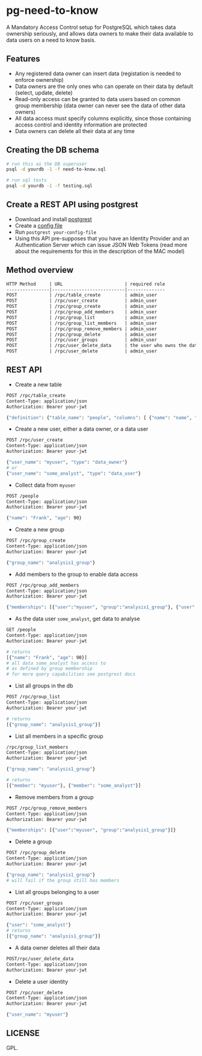 # pg-need-to-know

A Mandatory Access Control setup for PostgreSQL which takes data ownership seriously, and allows data owners to make their data available to data users on a need to know basis.


## Features

- Any registered data owner can insert data (registation is needed to enforce ownership)
- Data owners are the only ones who can operate on their data by default (select, update, delete)
- Read-only access can be granted to data users based on common group membership (data owner can never see the data of other data owners)
- All data access must specify columns explicitly, since those containing access control and identity information are protected
- Data owners can delete all their data at any time


## Creating the DB schema

```bash
# run this as the DB superuser
psql -d yourdb -1 -f need-to-know.sql

# run sql tests
psql -d yourdb -1 -f testing.sql
```

## Create a REST API using postgrest

- Download and install [postgrest](http://postgrest.org/)
- Create a [config file](http://postgrest.org/en/v5.0/install.html#configuration)
- Run `postgrest your-config-file`
- Using this API pre-supposes that you have an Identity Provider and an Authentication Server which can issue JSON Web Tokens (read more about the requirements for this in the description of the MAC model)


## Method overview

```txt
HTTP Method     | URL                       | required role
----------------|---------------------------|--------------
POST            | /rpc/table_create         | admin_user
POST            | /rpc/user_create          | admin_user
POST            | /rpc/group_create         | admin_user
POST            | /rpc/group_add_members    | admin_user
POST            | /rpc/group_list           | admin_user
POST            | /rpc/group_list_members   | admin_user
POST            | /rpc/group_remove_members | admin_user
POST            | /rpc/group_delete         | admin_user
POST            | /rpc/user_groups          | admin_user
POST            | /rpc/user_delete_data     | the user who owns the data
POST            | /rpc/user_delete          | admin_user
```

## REST API

- Create a new table
```bash
POST /rpc/table_create
Content-Type: application/json
Authorization: Bearer your-jwt

{"definition": {"table_name": "people", "columns": [ {"name": "name", "type": "text"}, {"name": "age", "type": "int"} ]}, "type": "mac" }
```

- Create a new user, either a data owner, or a data user
```bash
POST /rpc/user_create
Content-Type: application/json
Authorization: Bearer your-jwt

{"user_name": "myuser", "type": "data_owner"}
# or
{"user_name": "some_analyst", "type": "data_user"}
```

- Collect data from `myuser`
```bash
POST /people
Content-Type: application/json
Authorization: Bearer your-jwt

{"name": "Frank", "age": 90}
```

- Create a new group
```bash
POST /rpc/group_create
Content-Type: application/json
Authorization: Bearer your-jwt

{"group_name": "analysis1_group"}
```

- Add members to the group to enable data access
```bash
POST /rpc/group_add_members
Content-Type: application/json
Authorization: Bearer your-jwt

{"memberships": [{"user":"myuser", "group":"analysis1_group"}, {"user":"some_analyst", "group":"analysis1_group"}]}
```

- As the data user `some_analyst`, get data to analyse
```bash
GET /people
Content-Type: application/json
Authorization: Bearer your-jwt

# returns
[{"name": "Frank", "age": 90}]
# all data some_analyst has access to
# as defined by group membership
# for more query capabilities see postgrest docs
```

- List all groups in the db
```bash
POST /rpc/group_list
Content-Type: application/json
Authorization: Bearer your-jwt

# returns
[{"group_name": "analysis1_group"}]
```

- List all members in a specific group
```bash
/rpc/group_list_members
Content-Type: application/json
Authorization: Bearer your-jwt

{"group_name": "analysis1_group"}

# returns
[{"member": "myuser"}, {"member": "some_analyst"}]
```

- Remove members from a group
```bash
POST /rpc/group_remove_members
Content-Type: application/json
Authorization: Bearer your-jwt

{"memberships": [{"user":"myuser", "group":"analysis1_group"}]}
```

- Delete a group
```bash
POST /rpc/group_delete
Content-Type: application/json
Authorization: Bearer your-jwt

{"group_name": "analysis1_group"}
# will fail if the group still has members
```

- List all groups belonging to a user
```bash
POST /rpc/user_groups
Content-Type: application/json
Authorization: Bearer your-jwt

{"user": "some_analyst"}
# returns
[{"group_name": "analysis1_group"}]
```

- A data owner deletes all their data
```bash
POST/rpc/user_delete_data
Content-Type: application/json
Authorization: Bearer your-jwt
```

- Delete a user identity
```bash
POST /rpc/user_delete
Content-Type: application/json
Authorization: Bearer your-jwt

{"user_name": "myuser"}
```

## LICENSE

GPL.
